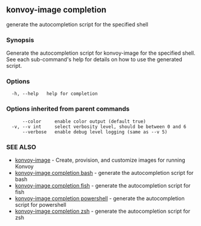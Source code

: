 ## konvoy-image completion

generate the autocompletion script for the specified shell

### Synopsis


Generate the autocompletion script for konvoy-image for the specified shell.
See each sub-command's help for details on how to use the generated script.


### Options

```
  -h, --help   help for completion
```

### Options inherited from parent commands

```
      --color     enable color output (default true)
  -v, --v int     select verbosity level, should be between 0 and 6
      --verbose   enable debug level logging (same as --v 5)
```

### SEE ALSO

* [konvoy-image](konvoy-image.md)	 - Create, provision, and customize images for running Konvoy
* [konvoy-image completion bash](konvoy-image_completion_bash.md)	 - generate the autocompletion script for bash
* [konvoy-image completion fish](konvoy-image_completion_fish.md)	 - generate the autocompletion script for fish
* [konvoy-image completion powershell](konvoy-image_completion_powershell.md)	 - generate the autocompletion script for powershell
* [konvoy-image completion zsh](konvoy-image_completion_zsh.md)	 - generate the autocompletion script for zsh

